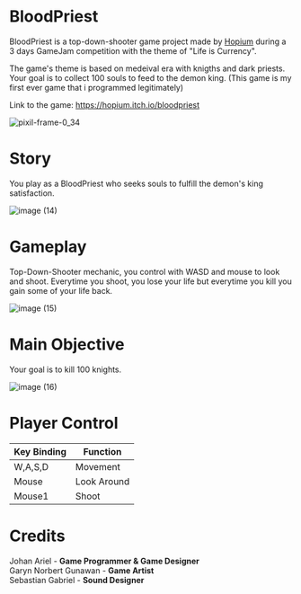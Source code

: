 # BloodPriest

BloodPriest is a top-down-shooter game project made by [Hopium](https://hopium.itch.io/) during a 3 days GameJam competition with the theme of "Life is Currency".

The game's theme is based on medeival era with knigths and dark priests. Your goal is to collect 100 souls to feed to the demon king. (This game is my first ever game that i programmed legitimately)

Link to the game: https://hopium.itch.io/bloodpriest

![pixil-frame-0_34](https://github.com/Lemun8/BloodPriest/assets/107360799/2f8d3a7e-df15-4e54-b3e7-8ba18586a50c)



# Story

You play as a BloodPriest who seeks souls to fulfill the demon's king satisfaction.

![image (14)](https://github.com/Lemun8/BloodPriest/assets/107360799/33f1a6bd-afbd-4402-a55a-169b5e817501)


# Gameplay

Top-Down-Shooter mechanic, you control with WASD and mouse to look and shoot. Everytime you shoot, you lose your life but everytime you kill you gain some of your life back.

![image (15)](https://github.com/Lemun8/BloodPriest/assets/107360799/8c2d4924-85b5-4833-b53f-6032f915e0e5)


# Main Objective

Your goal is to kill 100 knights.

![image (16)](https://github.com/Lemun8/BloodPriest/assets/107360799/da10ac1f-11e1-4585-882b-7f2101527a3b)



# Player Control

| Key Binding       | Function          |
| ----------------- | ----------------- |
| W,A,S,D           | Movement          |
| Mouse             | Look Around       |
| Mouse1            | Shoot             |

# Credits

Johan Ariel - **Game Programmer & Game Designer** <br>
Garyn Norbert Gunawan - **Game Artist** <br>
Sebastian Gabriel - **Sound Designer** <br>
